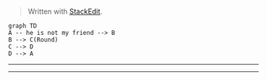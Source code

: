 
> Written with [StackEdit](https://stackedit.io/).
 ```mermaid
graph TD
A -- he is not my friend --> B
B --> C(Round)
C --> D
D --> A
```


----------


----------


<!--stackedit_data:
eyJoaXN0b3J5IjpbOTMzNTM3ODY5XX0=
-->